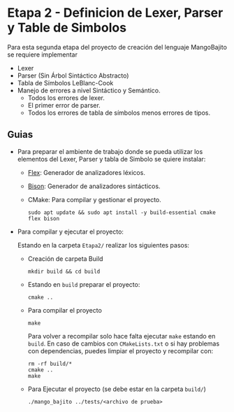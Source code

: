 # Etapa 2 - Definicion de Lexer, Parser y Table de Simbolos

Para esta segunda etapa del proyecto de creación del lenguaje MangoBajito se requiere implementar

- Lexer
- Parser (Sin Árbol Sintáctico Abstracto)
- Tabla de Símbolos LeBlanc-Cook
- Manejo de errores a nivel Sintáctico y Semántico.
	- Todos los errores de lexer.
	- El primer error de parser.
	- Todos los errores de tabla de símbolos menos errores de tipos.

## Guias
- Para preparar el ambiente de trabajo donde se pueda utilizar los elementos del Lexer, Parser y tabla de Simbolo se quiere instalar:
  - [Flex](https://westes.github.io/flex/manual/): Generador de analizadores léxicos.
  - [Bison](https://www.gnu.org/software/bison/manual/): Generador de analizadores sintácticos.
  - CMake: Para compilar y gestionar el proyecto.

	```
	sudo apt update && sudo apt install -y build-essential cmake flex bison
	```

- Para compilar y ejecutar el proyecto:
  
  Estando en la carpeta `Etapa2/` realizar los siguientes pasos:
  - Creación de carpeta Build
	```
	mkdir build && cd build
	```
  - Estando en `build` preparar el proyecto:
	```
	cmake ..
	```
  - Para compilar el proyecto
	```
	make
	```
	Para volver a recompilar solo hace falta ejecutar `make` estando en `build`. En caso de cambios con `CMakeLists.txt` o si hay problemas con dependencias, puedes limpiar el proyecto y recompilar con:
	```
	rm -rf build/*
	cmake ..
	make
	```
  - Para Ejecutar el proyecto (se debe estar en la carpeta `build/`)
	```
	./mango_bajito ../tests/<archivo de prueba>
	```